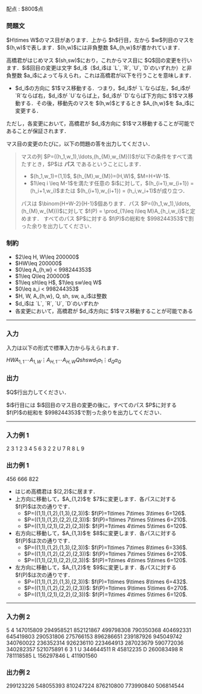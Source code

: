 
<div>

<span>

<span>

<p>
配点 : $800$点
</p>

<div>

<section>

### **問題文**

<p>
$H\times W$のマス目があります．上から $h$行目，左から $w$列目のマスを $(h,w)$で表します．$(h,w)$には非負整数 $A_{h,w}$が書かれています．
</p>

<p>
高橋君がはじめマス $(sh,sw)$におり，これからマス目に $Q$回の変更を行います．$i$回目の変更は文字 $d_i$（$d_i$は `L`, `R`, `U`, `D`のいずれか）と非負整数 $a_i$によって与えられ，これは高橋君が以下を行うことを意味します．
</p>

<ul>

<li>
$d_i$の方向に $1$マス移動する．つまり，$d_i$が `L`ならば左，$d_i$が `R`ならば右，$d_i$が `U`ならば上，$d_i$が `D`ならば下方向に $1$マス移動する．その後，移動先のマスを $(h,w)$とするとき $A_{h,w}$を $a_i$に変更する．
</li>

</ul>

<p>
ただし，各変更において，高橋君が $d_i$方向に $1$マス移動することが可能であることが保証されます．
</p>

<p>
マス目の変更のたびに，以下の問題の答を出力してください．
</p>

<blockquote>

<p>
マスの列 $P=((h_1,w_1),\ldots,(h_{M},w_{M}))$が以下の条件をすべて満たすとき，$P$は
<strong>
パス
</strong>
であるということにします．
</p>

<ul>

<li>
$(h_1,w_1)=(1,1)$, $(h_{M},w_{M})=(H,W)$, $M=H+W-1$. 
</li>

<li>
$1\leq i \leq M-1$を満たす任意の $i$に対して，$(h_{i+1},w_{i+1}) = (h_i+1,w_i)$または $(h_{i+1},w_{i+1}) = (h_i,w_i+1)$が成り立つ．
</li>

</ul>

<p>
パスは $\binom{H+W-2}{H-1}$個あります．パス $P=((h_1,w_1),\ldots,(h_{M},w_{M}))$に対して $f(P) = \prod_{1\leq i\leq M}A_{h_i,w_i}$と定めます．
すべてのパス $P$に対する $f(P)$の総和を $998244353$で割った余りを出力してください．
</p>

</blockquote>

</section>

</div>

<div>

<section>

### **制約**

<ul>

<li>
$2\leq H, W\leq 200000$
</li>

<li>
$HW\leq 200000$
</li>

<li>
$0\leq A_{h,w} < 998244353$
</li>

<li>
$1\leq Q\leq 200000$
</li>

<li>
$1\leq sh\leq H$, $1\leq sw\leq W$
</li>

<li>
$0\leq a_i < 998244353$
</li>

<li>
$H, W, A_{h,w}, Q, sh, sw, a_i$は整数
</li>

<li>
$d_i$は `L`, `R`, `U`, `D`のいずれか
</li>

<li>
各変更において，高橋君が $d_i$方向に $1$マス移動することが可能である
</li>

</ul>

</section>

</div>

---

<div>

<div>

<section>

### **入力**

<p>
入力は以下の形式で標準入力から与えられます．
</p>

<div>

$H$$W$$A_{1,1}$$\cdots$$A_{1,W}$$\vdots$$A_{H,1}$$\cdots$$A_{H,W}$$Q$$sh$$sw$$d_1$$a_1$$\vdots$$d_Q$$a_Q$
</div>

</section>

</div>

<div>

<section>

### **出力**

<p>
$Q$行出力してください．
</p>

<p>
$i$行目には $i$回目のマス目の変更の後に，すべてのパス $P$に対する $f(P)$の総和を $998244353$で割った余りを出力してください．
</p>

</section>

</div>

</div>

---

<div>

<section>

### **入力例 1**

<div>

2 3
1 2 3
4 5 6
3 2 2
U 7
R 8
L 9

</div>

</section>

</div>

<div>

<section>

### **出力例 1**

<div>

456
666
822

</div>

<ul>

<li>
はじめ高橋君は $(2,2)$に居ます．
</li>

<li>
上方向に移動して，$A_{1,2}$を $7$に変更します．各パスに対する $f(P)$は次の通りです．
<ul>

<li>
$P=((1,1),(1,2),(1,3),(2,3))$: $f(P)=1\times 7\times 3\times 6=126$. 
</li>

<li>
$P=((1,1),(1,2),(2,2),(2,3))$: $f(P)=1\times 7\times 5\times 6=210$. 
</li>

<li>
$P=((1,1),(2,1),(2,2),(2,3))$: $f(P)=1\times 4\times 5\times 6=120$. 
</li>

</ul>

</li>

<li>
右方向に移動して，$A_{1,3}$を $8$に変更します．各パスに対する $f(P)$は次の通りです．
<ul>

<li>
$P=((1,1),(1,2),(1,3),(2,3))$: $f(P)=1\times 7\times 8\times 6=336$. 
</li>

<li>
$P=((1,1),(1,2),(2,2),(2,3))$: $f(P)=1\times 7\times 5\times 6=210$. 
</li>

<li>
$P=((1,1),(2,1),(2,2),(2,3))$: $f(P)=1\times 4\times 5\times 6=120$. 
</li>

</ul>

</li>

<li>
左方向に移動して，$A_{1,2}$を $9$に変更します．各パスに対する $f(P)$は次の通りです．
<ul>

<li>
$P=((1,1),(1,2),(1,3),(2,3))$: $f(P)=1\times 9\times 8\times 6=432$. 
</li>

<li>
$P=((1,1),(1,2),(2,2),(2,3))$: $f(P)=1\times 9\times 5\times 6=270$. 
</li>

<li>
$P=((1,1),(2,1),(2,2),(2,3))$: $f(P)=1\times 4\times 5\times 6=120$. 
</li>

</ul>

</li>

</ul>

</section>

</div>

---

<div>

<section>

### **入力例 2**

<div>

5 4
147015809 294958521 852121867 499798308
790350368 404692331 645419803 290531806
275766153 896286651 239187926 945049742
340760022 236352314 926236110 223464913
287023679 590772036 340282357 521075891
6 3 1
U 344644511
R 45812235
D 260083498
R 781118585
L 156297846
L 411901560

</div>

</section>

</div>

<div>

<section>

### **出力例 2**

<div>

299123226
548055393
810247224
876210800
773990840
506814544

</div>

</section>

</div>

</span>

</span>

</div>
